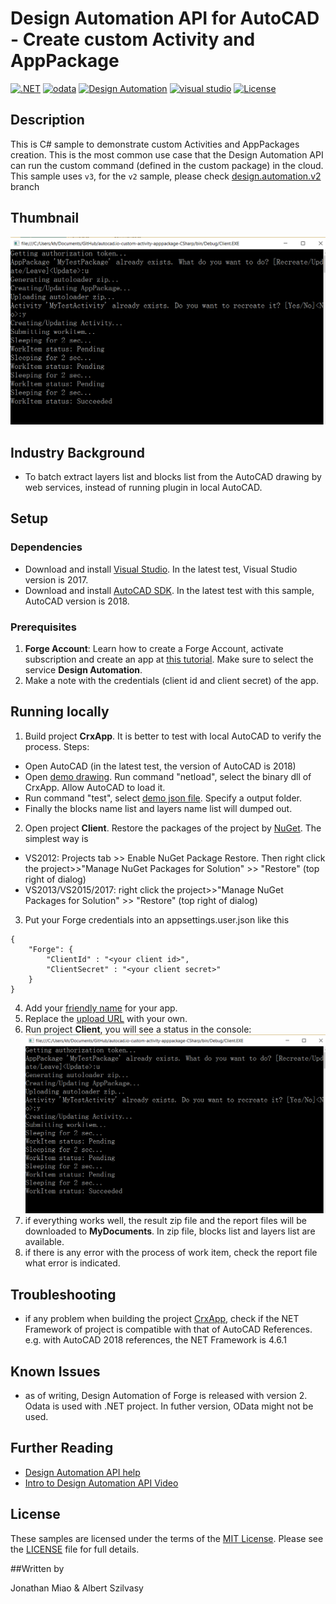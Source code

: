# Design Automation API for AutoCAD - Create custom Activity and AppPackage


[![.NET](https://img.shields.io/badge/.NET-4.7-green.svg)](http://www.microsoft.com/en-us/download/details.aspx?id=30653)
[![odata](https://img.shields.io/badge/odata-4.0-yellow.svg)](http://www.odata.org/documentation/)
[![Design Automation](https://img.shields.io/badge/Design%20Automation-v3-green.svg)](http://developer.autodesk.com/)
[![visual studio](https://img.shields.io/badge/visual%20studio-2017-yellowgreen.svg)](https://www.visualstudio.com/)
[![License](https://img.shields.io/:license-mit-red.svg)](http://opensource.org/licenses/MIT)

## Description
This is C# sample to demonstrate custom Activities and AppPackages creation. This is the most
common use case that the Design Automation API can run the custom command (defined in the custom package) in the cloud. This sample uses `v3`, for the `v2` sample, please check [design.automation.v2](//github.com/Autodesk-Forge/design.automation-.net-custom.activity.sample/tree/design.automation.v2) branch

## Thumbnail
![thumbnail](/thumbnail.png) 

## Industry Background
* To batch extract layers list and blocks list from the AutoCAD drawing by web services, instead of running plugin in local AutoCAD.

## Setup

### Dependencies 
* Download and install [Visual Studio](https://visualstudio.microsoft.com/downloads/). In the latest test, Visual Studio version is 2017.
* Download and install [AutoCAD SDK](https://www.autodesk.com/developer-network/platform-technologies/autocad). In the latest test with this sample, AutoCAD version is 2018.

### Prerequisites
1. **Forge Account**: Learn how to create a Forge Account, activate subscription and create an app at [this tutorial](http://learnforge.autodesk.io/#/account/). Make sure to select the service **Design Automation**.
2. Make a note with the credentials (client id and client secret) of the app. 

## Running locally  
1. Build project **CrxApp**. It is better to test with local AutoCAD to verify the process. Steps:
  * Open AutoCAD (in the latest test, the version of AutoCAD is 2018)
  * Open [demo drawing](demofiles/demodrawing.dwg). Run command "netload", select the binary dll of CrxApp. Allow AutoCAD to load it.
  * Run command "test", select [demo json file](demofiles/demojson.json). Specify a output folder. 
  * Finally the blocks name list and layers name list will dumped out.
2. Open project **Client**. Restore the packages of the project by [NuGet](https://www.nuget.org/). The simplest way is
  * VS2012: Projects tab >> Enable NuGet Package Restore. Then right click the project>>"Manage NuGet Packages for Solution" >> "Restore" (top right of dialog)
  * VS2013/VS2015/2017:  right click the project>>"Manage NuGet Packages for Solution" >> "Restore" (top right of dialog)
3. Put your Forge credentials into an appsettings.user.json like this
```
{
    "Forge": {
        "ClientId" : "<your client id>",
        "ClientSecret" : "<your client secret>"
    }
}
```
4. Add your [friendly name](ClientApp/#L23) for your app.
5. Replace the [upload URL](Client/App.cs#L24) with your own.
6. Run project **Client**, you will see a status in the console:
![thumbnail](demofiles/IORunning.png)
7. if everything works well,  the result zip file and the report files will be downloaded to **MyDocuments**. In zip file, blocks list and layers list are available.
8. if there is any error with the process of work item, check the report file what error is indicated. 

## Troubleshooting
* if any problem when building the project [CrxApp](CrxApp), check if the NET Framework of project is compatible with that of AutoCAD References. e.g. with AutoCAD 2018 references, the NET Framework is 4.6.1

## Known Issues
* as of writing, Design Automation of Forge is released with version 2. Odata is used with .NET project. In futher version, OData might not be used. 


## Further Reading 
* [Design Automation API help](https://forge.autodesk.com/en/docs/design-automation/v3/developers_guide/overview/)
 * [ Intro to Design Automation API Video](https://www.youtube.com/watch?v=GWsJM344CJE&t=107s)

## License

These samples are licensed under the terms of the [MIT License](http://opensource.org/licenses/MIT). Please see the [LICENSE](LICENSE) file for full details.

##Written by 

Jonathan Miao & Albert Szilvasy
